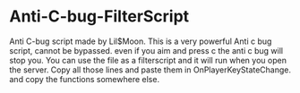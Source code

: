 # Anti-C-bug-FilterScript
Anti C-bug script made by Lil$Moon.
This is a very powerful Anti c bug script, cannot be bypassed.
even if you aim and press c the anti c bug will stop you.
You can use the file as a filterscript and it will run when you open the server.
Copy all those lines and paste them in OnPlayerKeyStateChange. and copy the functions somewhere else.
